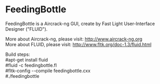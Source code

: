 # FeedingBottle
FeedingBottle is a Aircrack-ng GUI, create by Fast Light User-Interface Designer ("FLUID").

More about Aircrack-ng, please visit:
http://www.aircrack-ng.org  
More about FLUID, please visit:
http://www.fltk.org/doc-1.3/fluid.html


Build steps:  
#apt-get install fluid  
#fluid -c feedingbottle.fl  
#fltk-config --compile feedingbottle.cxx  
#./feedingbottle  

